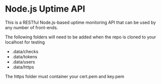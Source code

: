 # Node.js Uptime API

This is a RESTful Node.js-based uptime monitoring API that can be used by any number of front-ends.

The following folders will need to be added when the repo is cloned to your localhost for testing

* .data/checks
* .data/tokens
* .data/users
* .data/https

The https folder must container your cert.pem and key.pem
